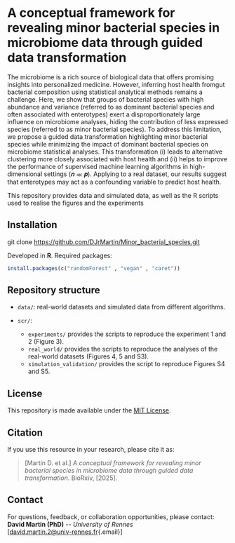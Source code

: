 # A conceptual framework for revealing minor bacterial species in microbiome data through guided data transformation

The microbiome is a rich source of biological data that offers promising insights into personalized medicine. However, inferring host health fromgut bacterial composition using statistical analytical methods remains a challenge. Here, we show that groups of bacterial species with high abundance and variance (referred to as dominant bacterial species and often associated with enterotypes) exert a disproportionately large influence on microbiome analyses, hiding the contribution of less expressed species (referred to as minor bacterial species). To address this limitation, we propose a guided data transformation highlighting minor bacterial species while minimizing the impact of dominant bacterial species on microbiome statistical analyses. This transformation (i) leads to alternative clustering more closely associated with host health and (ii) helps to improve the performance of supervised machine learning algorithms in high-dimensional settings (𝒏 ≪ 𝒑). Applying to a real dataset, our results suggest that enterotypes may act as a confounding variable to predict host health.

This repository provides data and simulated data, as well as the R scripts used to realise the figures and the experiments

## Installation

git clone <https://github.com/DJrMartin/Minor_bacterial_species.git>

Developed in **R**. Required packages:

``` r
install.packages(c("randomForest" , "vegan" , "caret"))
```

## Repository structure

-   `data/`: real-world datasets and simulated data from different algorithms.

-   `scr/`:

    -   `experiments/` provides the scripts to reproduce the experiment 1 and 2 (Figure 3).
    -   `real_world/` provides the scripts to reproduce the analyses of the real-world datasets (Figures 4, 5 and S3).
    -   `simulation_validation/` provides the script to reproduce Figures S4 and S5.

## License

This repository is made available under the [MIT License](LICENSE).

## Citation

If you use this resource in your research, please cite it as:

> [Martin D. et al.] *A conceptual framework for revealing minor bacterial species in microbiome data through guided data transformation*. BioRxiv, [2025].

## Contact

For questions, feedback, or collaboration opportunities, please contact:\
**David Martin (PhD)** -- *University of Rennes*\
[[david.martin.2\@univ-rennes.fr](mailto:david.martin.2@univ-rennes.fr){.email}]
